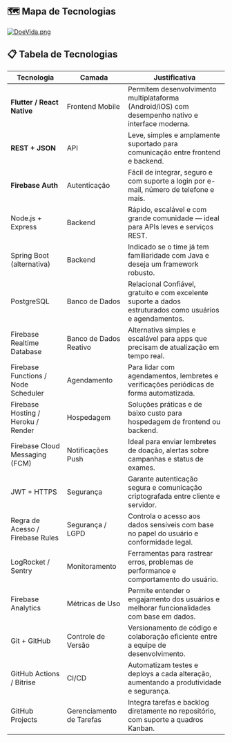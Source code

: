 ## 🗺️ Mapa de Tecnologias

[![DoeVida.png](https://i.postimg.cc/hPFPGTbP/DoeVida.png)](https://postimg.cc/G9Q17B5Z)

## 📋 Tabela de Tecnologias 

|Tecnologia|Camada|Justificativa|
|----------|------|-------------|
|**Flutter / React Native**|Frontend Mobile|Permitem desenvolvimento multiplataforma (Android/iOS) com desempenho nativo e interface moderna.|
|**REST + JSON**|API|Leve, simples e amplamente suportado para comunicação entre frontend e backend.|
|**Firebase Auth**|Autenticação|Fácil de integrar, seguro e com suporte a login por e-mail, número de telefone e mais.|
|Node.js + Express|	Backend	|Rápido, escalável e com grande comunidade — ideal para APIs leves e serviços REST.|
|Spring Boot (alternativa)|	Backend |Indicado se o time já tem familiaridade com Java e deseja um framework robusto.|
|PostgreSQL| Banco de Dados| Relacional	Confiável, gratuito e com excelente suporte a dados estruturados como usuários e agendamentos.|
|Firebase Realtime Database|	Banco de Dados Reativo|	Alternativa simples e escalável para apps que precisam de atualização em tempo real.|
|Firebase Functions / Node Scheduler|	Agendamento|	Para lidar com agendamentos, lembretes e verificações periódicas de forma automatizada.|
|Firebase Hosting / Heroku / Render|	Hospedagem|	Soluções práticas e de baixo custo para hospedagem de frontend ou backend.|
|Firebase Cloud Messaging (FCM)|	Notificações Push|	Ideal para enviar lembretes de doação, alertas sobre campanhas e status de exames.|
|JWT + HTTPS|	Segurança|	Garante autenticação segura e comunicação criptografada entre cliente e servidor.|
|Regra de Acesso / Firebase Rules	|Segurança / LGPD|	Controla o acesso aos dados sensíveis com base no papel do usuário e conformidade legal.|
|LogRocket / Sentry	|Monitoramento|Ferramentas para rastrear erros, problemas de performance e comportamento do usuário.|
|Firebase Analytics|	Métricas de Uso|Permite entender o engajamento dos usuários e melhorar funcionalidades com base em dados.|
|Git + GitHub|	Controle de Versão|	Versionamento de código e colaboração eficiente entre a equipe de desenvolvimento.|
|GitHub Actions / Bitrise|	CI/CD	|Automatizam testes e deploys a cada alteração, aumentando a produtividade e segurança.|
|GitHub Projects| Gerenciamento de Tarefas	|Integra tarefas e backlog diretamente no repositório, com suporte a quadros Kanban.|
